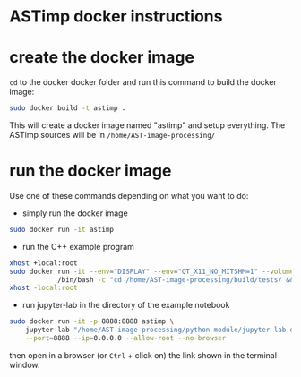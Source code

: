 # ASTimp docker instructions

# create the docker image
`cd` to the docker docker folder and run this command to build the docker image:
```sh
sudo docker build -t astimp .
```
This will create a docker image named "astimp" and setup everything.
The ASTimp sources will be in `/home/AST-image-processing/`

# run the docker image

Use one of these commands depending on what you want to do:

* simply run the docker image
```sh
sudo docker run -it astimp
```

* run the C++ example program
```sh
xhost +local:root
sudo docker run -it --env="DISPLAY" --env="QT_X11_NO_MITSHM=1" --volume="/tmp/.X11-unix:/tmp/.X11-unix:rw" astimp \
            /bin/bash -c "cd /home/AST-image-processing/build/tests/ && ./fullExample test0.jpg"
xhost -local:root
```

* run jupyter-lab in the directory of the example notebook
```sh
sudo docker run -it -p 8888:8888 astimp \
    jupyter-lab "/home/AST-image-processing/python-module/jupyter-lab-example/" \
    --port=8888 --ip=0.0.0.0 --allow-root --no-browser
```
then open in a browser (or `Ctrl` + click on) the link shown in the terminal window.
